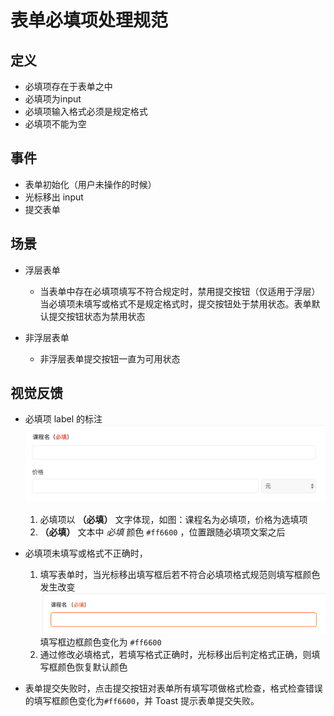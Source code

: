 # 表单必填项处理规范

## 定义

- 必填项存在于表单之中
- 必填项为input
- 必填项输入格式必须是规定格式
- 必填项不能为空

## 事件

- 表单初始化（用户未操作的时候）
- 光标移出 input
- 提交表单

## 场景

- 浮层表单
	- 当表单中存在必填项填写不符合规定时，禁用提交按钮（仅适用于浮层）
		当必填项未填写或格式不是规定格式时，提交按钮处于禁用状态。表单默认提交按钮状态为禁用状态

- 非浮层表单
	- 非浮层表单提交按钮一直为可用状态

## 视觉反馈

- 必填项 label 的标注
	![](必填项label的标注.png)
	1. 必填项以 **（必填）** 文字体现，如图：课程名为必填项，价格为选填项
	2. **（必填）** 文本中  *必填*  颜色 `#ff6600` ，位置跟随必填项文案之后

- 必填项未填写或格式不正确时，
	1. 填写表单时，当光标移出填写框后若不符合必填项格式规范则填写框颜色发生改变
		![](必填项输入框格式错误提示.png)
		填写框边框颜色变化为 `#ff6600`
	2. 通过修改必填格式，若填写格式正确时，光标移出后判定格式正确，则填写框颜色恢复默认颜色

- 表单提交失败时，点击提交按钮对表单所有填写项做格式检查，格式检查错误的填写框颜色变化为`#ff6600`，并 Toast 提示表单提交失败。
